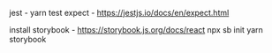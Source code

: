 jest - yarn test
expect - https://jestjs.io/docs/en/expect.html

install storybook - https://storybook.js.org/docs/react
npx sb init
yarn storybook
